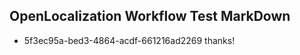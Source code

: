 ## OpenLocalization Workflow Test MarkDown
* 5f3ec95a-bed3-4864-acdf-661216ad2269 
thanks!<!--HONumber=Mar16_HO2-->
